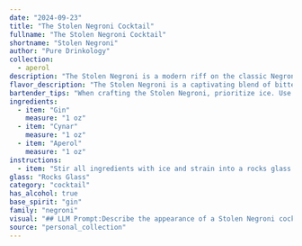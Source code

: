 ```yaml
---
date: "2024-09-23"
title: "The Stolen Negroni Cocktail"
fullname: "The Stolen Negroni Cocktail"
shortname: "Stolen Negroni"
author: "Pure Drinkology"
collection:
  - aperol
description: "The Stolen Negroni is a modern riff on the classic Negroni, drawing from the bitter-sweet Italian Negroni family. It swaps Campari for Cynar and Aperol, creating a unique flavor profile that blends the herbal bitterness of Cynar with the bright orange notes of Aperol. "
flavor_description: "The Stolen Negroni is a captivating blend of bitter and sweet, with a complex and nuanced flavor profile. The gin provides a crisp, juniper-forward base, while the Cynar contributes a distinct artichoke and coffee bitterness. Aperol offers a bright, orangey sweetness that balances the bitterness beautifully. The result is a sophisticated and refreshing cocktail with a lingering, slightly herbal finish. "
bartender_tips: "When crafting the Stolen Negroni, prioritize ice. Use large cubes or a sphere for slow melting and dilution. Ensure equal parts of Gin, Cynar, and Aperol for a balanced bitter-sweet profile. Stir gently to chill and blend flavors, avoiding over-dilution. Garnish with an orange peel, expressing its oils over the drink. "
ingredients:
  - item: "Gin"
    measure: "1 oz"
  - item: "Cynar"
    measure: "1 oz"
  - item: "Aperol"
    measure: "1 oz"
instructions:
  - item: "Stir all ingredients with ice and strain into a rocks glass."
glass: "Rocks Glass"
category: "cocktail"
has_alcohol: true
base_spirit: "gin"
family: "negroni"
visual: "## LLM Prompt:Describe the appearance of a Stolen Negroni cocktail made with Gin, Cynar, and Aperol.  Focus on the color, clarity, and any visual details like ice or garnishes.  Be sure to convey the overall aesthetic of the drink, including whether it's inviting or intriguing. **Bonus:** If possible, compare the visual aspects of a Stolen Negroni to a classic Negroni. "
source: "personal_collection"
---
```


